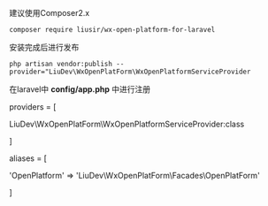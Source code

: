 建议使用Composer2.x 

`composer require liusir/wx-open-platform-for-laravel`

安装完成后进行发布

`php artisan vendor:publish --provider="LiuDev\WxOpenPlatForm\WxOpenPlatformServiceProvider`

在laravel中 **config/app.php** 中进行注册

providers = [

LiuDev\WxOpenPlatForm\WxOpenPlatformServiceProvider:class

]

aliases = [

'OpenPlatform' => 'LiuDev\WxOpenPlatForm\Facades\OpenPlatForm'

]



